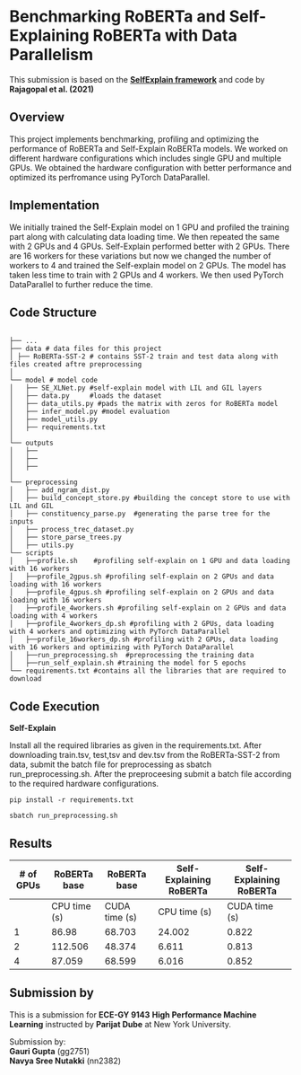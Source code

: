 # Benchmarking RoBERTa and Self-Explaining RoBERTa with Data Parallelism 

This submission is based on the **[SelfExplain framework](https://arxiv.org/abs/2103.12279)** and code by **Rajagopal et al. (2021)** 
<br>
## Overview

This project implements benchmarking, profiling and optimizing the performance of RoBERTa and Self-Explain RoBERTa models. We worked on different hardware configurations which includes single GPU and multiple GPUs. We obtained the hardware configuration with better performance and optimized its perfromance using PyTorch DataParallel. 
## Implementation

We initially trained the Self-Explain model on 1 GPU and profiled the training part along with calculating data loading time. We then repeated the same with 2 GPUs and 4 GPUs. Self-Explain performed better with 2 GPUs. There are 16 workers for these variations but now we changed the number of workers to 4 and trained the Self-explain model on 2 GPUs. The model has taken less time to train with 2 GPUs and 4 workers. We then used PyTorch DataParallel to further reduce the time. 
## Code Structure
```

├── ...
├── data # data files for this project
│ ├── RoBERTa-SST-2 # contains SST-2 train and test data along with files created aftre preprocessing
│ 
└── model # model code
│   ├── SE_XLNet.py #self-explain model with LIL and GIL layers
│   ├── data.py     #loads the dataset
│   ├── data_utils.py #pads the matrix with zeros for RoBERTa model
│   ├── infer_model.py #model evaluation
│   ├── model_utils.py 
│   ├── requirements.txt
│
└── outputs
│   ├──
│   ├──
│   ├──
│
└── preprocessing
│   ├── add_ngram_dist.py
│   ├── build_concept_store.py #building the concept store to use with LIL and GIL 
│   ├── constituency_parse.py  #generating the parse tree for the inputs
│   ├── process_trec_dataset.py
│   ├── store_parse_trees.py
│   ├── utils.py
└── scripts
│   ├──profile.sh    #profiling self-explain on 1 GPU and data loading with 16 workers
│   ├──profile_2gpus.sh #profiling self-explain on 2 GPUs and data loading with 16 workers
│   ├──profile_4gpus.sh #profiling self-explain on 2 GPUs and data loading with 16 workers
│   ├──profile_4workers.sh #profiling self-explain on 2 GPUs and data loading with 4 workers
│   ├──profile_4workers_dp.sh #profiling with 2 GPUs, data loading with 4 workers and optimizing with PyTorch DataParallel
│   ├──profile_16workers_dp.sh #profiling with 2 GPUs, data loading with 16 workers and optimizing with PyTorch DataParallel
│   ├──run_preprocessing.sh  #preprocessing the training data
│   ├──run_self_explain.sh #training the model for 5 epochs
└── requirements.txt #contains all the libraries that are required to download

```
## Code Execution

**Self-Explain**

Install all the required libraries as given in the requirements.txt. After downloading train.tsv, test,tsv and dev.tsv from the RoBERTa-SST-2 from data, submit the batch file for preprocessing as sbatch run_preprocessing.sh. After the preproceesing submit a batch file according to the required hardware configurations.

``` shell
pip install -r requirements.txt
```

```
sbatch run_preprocessing.sh
```



## Results

| # of GPUs | RoBERTa base | RoBERTa base | Self-Explaining RoBERTa | Self-Explaining RoBERTa |
|-----------|--------------|--------|-------------------------|--------|
|           | CPU time (s) | CUDA time (s) | CPU time (s)           | CUDA time (s) |
| 1         |      86.98 |  68.703  | 24.002                  | 0.822  |
| 2         |   112.506  | 48.374 | 6.611                  | 0.813  |
| 4         |   87.059   | 68.599 | 6.016                   | 0.852  |


## Submission by

This is a submission for **ECE-GY 9143** **High Performance Machine Learning** instructed by **Parijat Dube** at New York University. 

Submission by: <br>**Gauri Gupta** (gg2751) <br>**Navya Sree Nutakki** (nn2382)
